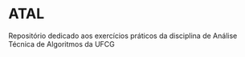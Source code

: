 # ATAL
Repositório dedicado aos exercícios práticos da disciplina de Análise Técnica de Algoritmos da UFCG
